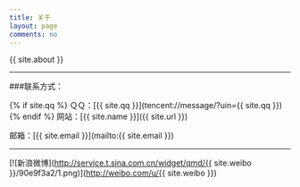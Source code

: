 ```yaml
---
title: 关于
layout: page
comments: no
---
```


{{ site.about }}

----

###联系方式：


{% if site.qq %}
ＱＱ：[{{ site.qq }}](tencent://message/?uin={{ site.qq }})
{% endif %}
网站：[{{ site.name }}]({{ site.url }})

邮箱：[{{ site.email }}](mailto:{{ site.email }})

----


[![新浪微博](http://service.t.sina.com.cn/widget/qmd/{{ site.weibo }}/90e9f3a2/1.png)](http://weibo.com/u/{{ site.weibo }})
